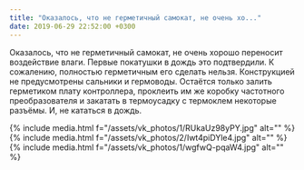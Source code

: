 ```yaml
---
title: "Оказалось, что не герметичный самокат, не очень хо..."
date: 2019-06-29 22:52:00 +0300
---
```


Оказалось, что не герметичный самокат, не очень хорошо переносит воздействие влаги. Первые покатушки в дождь это подтвердили. К сожалению, полностью герметичным его сделать нельзя. Конструкцией не предусмотрены сальники и гермоводы. Остаётся только залить герметиком плату контроллера, проклеить им же коробку частотного преобразователя и закатать в термоусадку с термоклем некоторые разъёмы. И, не кататься в дождь.


{% include media.html f="/assets/vk_photos/1/RUkaUz98yPY.jpg" alt="" %}
{% include media.html f="/assets/vk_photos/2/Iwt4piDYle4.jpg" alt="" %}
{% include media.html f="/assets/vk_photos/1/wgfwQ-pqaW4.jpg" alt="" %}
